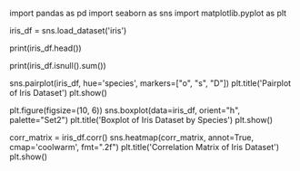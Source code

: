 import pandas as pd
import seaborn as sns
import matplotlib.pyplot as plt

iris_df = sns.load_dataset('iris')

print(iris_df.head())

print(iris_df.isnull().sum())

sns.pairplot(iris_df, hue='species', markers=["o", "s", "D"])
plt.title('Pairplot of Iris Dataset')
plt.show()

plt.figure(figsize=(10, 6))
sns.boxplot(data=iris_df, orient="h", palette="Set2")
plt.title('Boxplot of Iris Dataset by Species')
plt.show()

corr_matrix = iris_df.corr()
sns.heatmap(corr_matrix, annot=True, cmap='coolwarm', fmt=".2f")
plt.title('Correlation Matrix of Iris Dataset')
plt.show()
